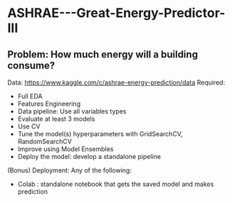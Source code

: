 # ASHRAE---Great-Energy-Predictor-III

## Problem: How much energy will a building consume?

Data: https://www.kaggle.com/c/ashrae-energy-prediction/data
Required:
- Full EDA
- Features Engineering
- Data pipeline: Use all variables types
- Evaluate at least 3 models
- Use CV
- Tune the model(s) hyperparameters with GridSearchCV, RandomSearchCV
- Improve using Model Ensembles
- Deploy the model: develop a standalone pipeline

(Bonus) Deployment: Any of the following:
- Colab : standalone notebook that gets the saved model and makes prediction
